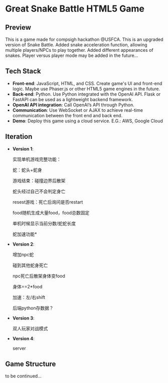 # Great Snake Battle HTML5 Game 
## Preview

This is a game made for compsigh hackathon @USFCA. This is an upgraded version of Snake Battle. Added snake acceleration function, allowing multiple players/NPCs to play together. Added different appearances of snakes.
 Player versus player mode may be added in the future...

## Tech Stack
* **Front-end**: 
JavaScript, HTML, and CSS. Create game's UI and front-end logic. Maybe use Phaser.js or other HTML5 game engines in the future.
* **Back-end**: 
Python. Use Python integrated with the OpenAI API. Flask or FastAPI can be used as a lightweight backend framework.
* **OpenAI API integration**: 
Call OpenAI’s API through Python.
* **Communication**: 
Use WebSocket or AJAX to achieve real-time communication between the front end and back end.
* **Demo**: 
Deploy this game using a cloud service. E.G.: AWS, Google Cloud


## Iteration
* **Version 1**:
  
  实现单机游戏完整功能：
  
  蛇：蛇头+蛇身
  
  游戏结束：碰撞边界后散架
  
  蛇头经过自己不会判定身亡
  
  resest游戏：死亡后询问是否restart

  food随机生成大量food，food总数固定

  单机时候显示当前分数/蛇蛇长度

  蛇加速功能*
* **Version 2**:
    
  增加npc蛇
  
  碰到其他蛇身死亡
  
  npc死亡后散架身体变food
  
  身体==2*food

  加速：左/右shift

  后端python存数据？
* **Version 3**:

  双人玩家对战模式

* **Version 4**:

  server

## Game Structure
to be continued...
